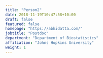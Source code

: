 ```yaml
---
title: "Person2"
date: 2018-11-19T10:47:58+10:00
draft: false
featured: false
homepage: "https://abhidatta.com/"
jobtitle: "Postdoc"
department: "Department of Biostatistics"
affiliation: "Johns Hopkins University"
weight: 1
---
```

